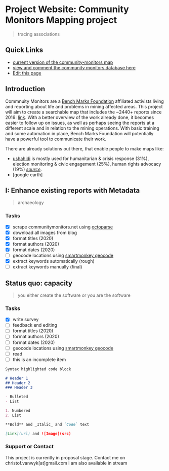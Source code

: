 # Project Website: Community Monitors Mapping project

> tracing associations

## Quick Links
* [current version of the community-monitors map](Map_Index.html "Index Map")
* [view and comment the community monitors database here](https://docs.google.com/spreadsheets/d/1KQE_r0g6fgniXlygYdSrsEwZin0JXl1YzNrDSsG8pS8/edit?usp=sharing)
* [Edit this page](https://github.com/christofvanwyk/commnuity-monitors/edit/gh-pages/index.md "Markdown Editor")

## Introduction

Commnuity Monitors are a [Bench Marks Foundation](https://www.bench-marks.org.za/) affiliated activists living and reporting about life and problems in mining affected areas. This project will aim to create a searchable map that includes the ~2440+ reports since 2016: [link](communitymonitors.net/). With a better overview of the work already done, it becomes easier to follow up on issues, as well as perhaps seeing the reports at a different scale and in relation to the mining operations. With basic training and some automation in place, Bench Marks Foundation will potentially have a powerful tool to communicate their work. 

There are already solutions out there, that enable people to make maps like:
* [ushahidi](https://www.ushahidi.com/) is mostly used for humanitarian & crisis response (31%), election monitoring & civic engagement (25%), human rights advocacy (19%) [*source*](https://www.ushahidi.com/uploads/case-studies/ImpactReport_2018.pdf "Report"). 
* [google earth]

## I: Enhance existing reports with Metadata

> archaeology

### Tasks

- [x] scrape communitymonitors.net using [octoparse](https://www.octoparse.com/)
- [x] download all images from blog
- [x] format titles (2020)
- [x] format authors (2020)
- [x] format dates (2020)
- [ ] geocode locations using [smartmonkey geocode](https://workspace.google.com/marketplace/app/geocoding_by_smartmonkey/1033231575312)
- [x] extract keywords automatically (rough)
- [ ] extract keywords manually (final)

## Status quo: capacity

>you either create the software or you are the software

### Tasks

- [x] write survey 
- [ ] feedback end editing
- [ ] format  titles (2020)
- [ ] format authors (2020)
- [ ] format dates (2020)
- [ ] geocode locations using [smartmonkey geocode](https://workspace.google.com/marketplace/app/geocoding_by_smartmonkey/1033231575312)
- [ ] read 
- [ ] this is an incomplete item

```markdown
Syntax highlighted code block

# Header 1
## Header 2
### Header 3

- Bulleted
- List

1. Numbered
2. List

**Bold** and _Italic_ and `Code` text

[Link](url) and ![Image](src)
```


### Support or Contact

This project is currently in proposal stage.
Contact me on christof.vanwyk[at]gmail.com
I am also available in stream 
